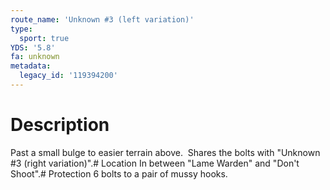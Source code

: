 ```yaml
---
route_name: 'Unknown #3 (left variation)'
type:
  sport: true
YDS: '5.8'
fa: unknown
metadata:
  legacy_id: '119394200'
---
```

# Description
Past a small bulge to easier terrain above.  Shares the bolts with "Unknown #3 (right variation)".# Location
In between "Lame Warden" and "Don't Shoot".# Protection
6 bolts to a pair of mussy hooks.